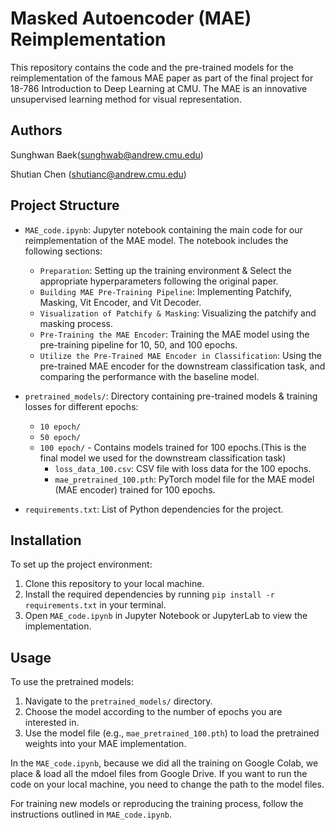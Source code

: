 # Masked Autoencoder (MAE) Reimplementation

This repository contains the code and the pre-trained models for the reimplementation of the famous MAE paper as part of the final project for 18-786 Introduction to Deep Learning at CMU. The MAE is an innovative unsupervised learning method for visual representation.

## Authors

Sunghwan Baek(sunghwab@andrew.cmu.edu)

Shutian Chen (shutianc@andrew.cmu.edu)

## Project Structure

- `MAE_code.ipynb`: Jupyter notebook containing the main code for our reimplementation of the MAE model. The notebook includes the following sections:
  - `Preparation`: Setting up the training environment & Select the appropriate hyperparameters following the original paper.
  - `Building MAE Pre-Training Pipeline`: Implementing Patchify, Masking, Vit Encoder, and Vit Decoder.
  - `Visualization of Patchify & Masking`: Visualizing the patchify and masking process.
  - `Pre-Training the MAE Encoder`: Training the MAE model using the pre-training pipeline for 10, 50, and 100 epochs.
  - `Utilize the Pre-Trained MAE Encoder in Classification`: Using the pre-trained MAE encoder for the downstream classification task, and comparing the performance with the baseline model.
  
- `pretrained_models/`: Directory containing pre-trained models & training losses for different epochs:
  - `10 epoch/`
  - `50 epoch/`
  - `100 epoch/` - Contains models trained for 100 epochs.(This is the final model we used for the downstream classification task)
    - `loss_data_100.csv`: CSV file with loss data for the 100 epochs.
    - `mae_pretrained_100.pth`: PyTorch model file for the MAE model (MAE encoder) trained for 100 epochs.

- `requirements.txt`: List of Python dependencies for the project.

## Installation

To set up the project environment:

1. Clone this repository to your local machine.
2. Install the required dependencies by running `pip install -r requirements.txt` in your terminal.
3. Open `MAE_code.ipynb` in Jupyter Notebook or JupyterLab to view the implementation.

## Usage

To use the pretrained models:

1. Navigate to the `pretrained_models/` directory.
2. Choose the model according to the number of epochs you are interested in.
3. Use the model file (e.g., `mae_pretrained_100.pth`) to load the pretrained weights into your MAE implementation.

In the `MAE_code.ipynb`, because we did all the training on Google Colab, we place & load all the mdoel files 
from Google Drive. If you want to run the code on your local machine, you need to change the path to the model files.

For training new models or reproducing the training process, follow the instructions outlined in `MAE_code.ipynb`.
